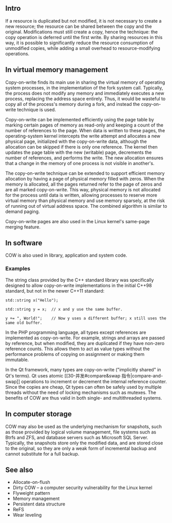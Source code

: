 ## Intro

If a resource is duplicated but not modified, it is not necessary to create a new resource; the resource can be shared between the copy and the original. Modifications must still create a copy, hence the technique: the copy operation is deferred until the first write. By sharing resources in this way, it is possible to significantly reduce the resource consumption of unmodified copies, while adding a small overhead to resource-modifying operations.

## In virtual memory management

Copy-on-write finds its main use in sharing the virtual memory of operating system processes, in the implementation of the fork system call. Typically, the process does not modify any memory and immediately executes a new process, replacing the address space entirely. Thus, it would be wasteful to copy all of the process's memory during a fork, and instead the copy-on-write technique is used.

Copy-on-write can be implemented efficiently using the page table by marking certain pages of memory as read-only and keeping a count of the number of references to the page. When data is written to these pages, the operating-system kernel intercepts the write attempt and allocates a new physical page, initialized with the copy-on-write data, although the allocation can be skipped if there is only one reference. The kernel then updates the page table with the new (writable) page, decrements the number of references, and performs the write. The new allocation ensures that a change in the memory of one process is not visible in another's.

The copy-on-write technique can be extended to support efficient memory allocation by having a page of physical memory filled with zeros. When the memory is allocated, all the pages returned refer to the page of zeros and are all marked copy-on-write. This way, physical memory is not allocated for the process until data is written, allowing processes to reserve more virtual memory than physical memory and use memory sparsely, at the risk of running out of virtual address space. The combined algorithm is similar to demand paging.

Copy-on-write pages are also used in the Linux kernel's same-page merging feature.

## In software

COW is also used in library, application and system code.
### Examples

The string class provided by the C++ standard library was specifically designed to allow copy-on-write implementations in the initial C++98 standard,  but not in the newer C++11 standard: 

```
std::string x("Hello");

std::string y = x;  // x and y use the same buffer.

y += ", World!";    // Now y uses a different buffer; x still uses the same old buffer.
```

In the PHP programming language, all types except references are implemented as copy-on-write. For example, strings and arrays are passed by reference, but when modified, they are duplicated if they have non-zero reference counts. This allows them to act as value types without the performance problems of copying on assignment or making them immutable. 

In the Qt framework, many types are copy-on-write ("implicitly shared" in Qt's terms). Qt uses atomic [[30-并发#compare&swap 指令|compare-and-swap]] operations to increment or decrement the internal reference counter. Since the copies are cheap, Qt types can often be safely used by multiple threads without the need of locking mechanisms such as mutexes. The benefits of COW are thus valid in both single- and multithreaded systems.

## In computer storage

COW may also be used as the underlying mechanism for snapshots, such as those provided by logical volume management, file systems such as Btrfs and ZFS, and database servers such as Microsoft SQL Server. Typically, the snapshots store only the modified data, and are stored close to the original, so they are only a weak form of incremental backup and cannot substitute for a full backup.

## See also
* Allocate-on-flush
* Dirty COW – a computer security vulnerability for the Linux kernel
* Flyweight pattern
* Memory management
* Persistent data structure
* ReFS
* Wear leveling
